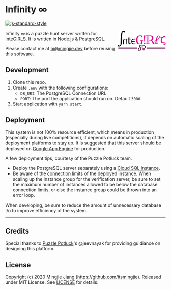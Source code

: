 # Infinity ∞

[![js-standard-style](https://img.shields.io/badge/code%20style-standard-brightgreen.svg)](http://standardjs.com)

<a href="https://integirls.org"><img align="right" width="150" src="docs/logo.png" title="inteGIRLS Logo"></a>


Infinity ∞ is a puzzle hunt server written for [inteGIRLS](https://www.integirls.org). It is written in Node.js & PostgreSQL.

Please contact me at [hi@mingjie.dev](mailto:hi@mingjie.dev) before reusing this software.

## Development

1. Clone this repo.
1. Create `.env` with the following configurations:
    * `DB_URI`: The PostgreSQL Connection URI. 
    * `PORT`: The port the application should run on. Default `3000`.
1. Start application with `yarn start`.

## Deployment

This system is not 100% resource efficient, which means in production (especially during live competitions), it depends on automatic scaling of the deployment platforms to stay up. It is suggested that this server should be deployed on [Google App Engine](https://cloud.google.com/appengine) for production.

A few deployment tips, courtesy of the Puzzle Potluck team:  

* Deploy the PostgreSQL server separately using a [Cloud SQL instance](https://cloud.google.com/sql/docs/postgres/connect-app-engine-standard).
* Be aware of the [connection limits](https://cloud.google.com/sql/docs/postgres/quotas#cloud-sql-for-postgresql-connection-limits) of the deployed instance. When scaling up the instance group for the verification server, be sure to set the maximum number of instances allowed to be below the database connection limits, or else the instance group could be thrown into an error loop. 

When developing, be sure to reduce the amount of unnecessary database i/o to improve efficiency of the system.

---

## Credits

Special thanks to [Puzzle Potluck](https://puzzlepotluck.com/)'s @jeevnayak for providing guidiance on designing this platform. 

## License

Copyright (c) 2020 Mingjie Jiang (https://github.com/itsmingjie). Released under MIT License. See [LICENSE](LICENSE) for details.